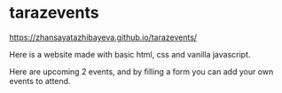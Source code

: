# tarazevents

https://zhansayatazhibayeva.github.io/tarazevents/

Here is a website made with basic html, css and vanilla javascript.

Here are upcoming 2 events, and by filling a form you can add your own events to attend.
